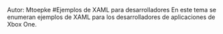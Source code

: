 Autor: Mtoepke
#Ejemplos de XAML para desarrolladores
En este tema se enumeran ejemplos de XAML para los desarrolladores de aplicaciones de Xbox One.


<!--HONumber=Jun16_HO4-->


